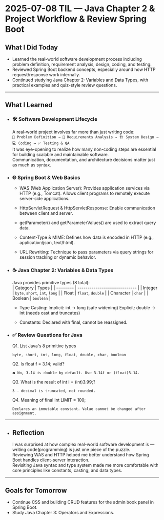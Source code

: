 # 2025-07-08 TIL — Java Chapter 2 & Project Workflow & Review Spring Boot

## What I Did Today
- Learned the real-world software development process including problem definition, requirement analysis, design, coding, and testing.
- Reviewed Spring Boot backend concepts, especially around how HTTP request/response work internally.
- Continued studying Java Chapter 2: Variables and Data Types, with practical examples and quiz-style review questions.

---

## What I Learned
- ### 🛠 Software Development Lifecycle
  A real-world project involves far more than just writing code:    
  `📍 Problem Definition → 🧠 Requirements Analysis → 🏗️ System Design → 💻 Coding → ✅ Testing & QA`    
  It was eye-opening to realize how many non-coding steps are essential for building scalable and maintainable software.  
  Communication, documentation, and architecture decisions matter just as much as syntax.

- ### 🌐 Spring Boot & Web Basics
  - WAS (Web Application Server): Provides application services via HTTP (e.g., Tomcat).
    Allows client programs to remotely execute server-side applications.

  - HttpServletRequest & HttpServletResponse:
    Enable communication between client and server.

  - getParameter() and getParameterValues() are used to extract query data.
  
  - Content-Type & MIME: Defines how data is encoded in HTTP (e.g., application/json, text/html).
  
  - URL Rewriting: Technique to pass parameters via query strings for session tracking or dynamic behavior.

- ### ☕ Java Chapter 2: Variables & Data Types
  Java provides primitive types (8 total):   
  | Category  | Types                          |
  | --------- | ------------------------------ |
  | Integer   | `byte`, `short`, `int`, `long` |
  | Float     | `float`, `double`              |
  | Character | `char`                         |
  | Boolean   | `boolean`                      |

  - Type Casting:
    Implicit: int → long (safe widening)
    Explicit: double → int (needs cast and truncates)

  - Constants: Declared with final, cannot be reassigned.
    
- ### ✅ Review Questions for Java
  Q1. List Java's 8 primitive types
  
  `byte, short, int, long, float, double, char, boolean`
  
  Q2. Is float f = 3.14; valid?
  
  `❌ No, 3.14 is double by default. Use 3.14f or (float)3.14.`
  
  Q3. What is the result of int i = (int)3.99;?
  
  `3 — decimal is truncated, not rounded.`
  
  Q4. Meaning of final int LIMIT = 100;
  
  `Declares an immutable constant. Value cannot be changed after assignment.`

---

- ## Reflection
  I was surprised at how complex real-world software development is — writing code(programming) is just one piece of the puzzle.   
  Reviewing WAS and HTTP helped me better understand how Spring Boot handles client-server interaction.    
  Revisiting Java syntax and type system made me more comfortable with core principles like constants, casting, and data types.

---

## Goals for Tomorrow

- Continue CSS and building CRUD features for the admin book panel in Spring Boot.
- Study Java Chapter 3: Operators and Expressions.
